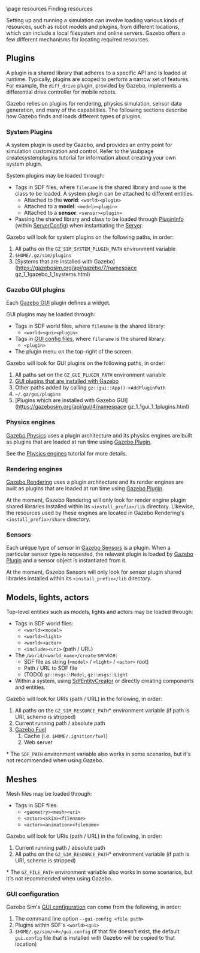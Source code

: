 \page resources Finding resources

Setting up and running a simulation can involve loading various kinds of
resources, such as robot models and plugins, from different locations, which
can include a local filesystem and online servers. Gazebo offers
a few different mechanisms for locating required resources.

## Plugins

A plugin is a shared library that adheres to a specific API and is loaded at
runtime. Typically, plugins are scoped to perform a narrow set of features.
For example, the `diff_drive` plugin, provided by Gazebo, implements
a differential drive controller for mobile robots.

Gazebo relies on plugins for rendering, physics simulation, sensor data
generation, and many of the capabilities. The following sections describe
how Gazebo finds and loads different types of plugins.

### System Plugins

A system plugin is used by Gazebo, and provides an entry point for
simulation customization and control. Refer to the \subpage createsystemplugins
tutorial for information about creating your own system plugin.

System plugins may be loaded through:

* Tags in SDF files, where `filename` is the shared library and
  `name` is the class to be loaded. A system plugin can be attached to
  different entities.
    * Attached to the **world**: `<world><plugin>`
    * Attached to a **model**: `<model><plugin>`
    * Attached to a **sensor**: `<sensor><plugin>`
* Passing the shared library and class to be loaded through
  [PluginInfo](https://gazebosim.org/api/gazebo/7/classignition_1_1gazebo_1_1ServerConfig_1_1PluginInfo.html)
  (within [ServerConfig](https://gazebosim.org/api/gazebo/7/classignition_1_1gazebo_1_1ServerConfig.html))
  when instantiating the
  [Server](https://gazebosim.org/api/gazebo/7/classignition_1_1gazebo_1_1Server.html#a084ef7616f5af42061a7aeded5651ab0).

Gazebo will look for system plugins on the following paths, in order:

1. All paths on the `GZ_SIM_SYSTEM_PLUGIN_PATH` environment variable
2. `$HOME/.gz/sim/plugins`
3. [Systems that are installed with Gazebo](https://gazebosim.org/api/gazebo/7/namespace gz_1_1gazebo_1_1systems.html)

### Gazebo GUI plugins

Each [Gazebo GUI](https://gazebosim.org/libs/rendering) plugin
defines a widget.

GUI plugins may be loaded through:

* Tags in SDF world files, where `filename` is the shared library:
    * `<world><gui><plugin>`
* Tags in [GUI config files](https://gazebosim.org/api/gui/4.2/config.html),
  where `filename` is the shared library:
    * `<plugin>`
* The plugin menu on the top-right of the screen.

Gazebo will look for GUI plugins on the following paths, in order:

1. All paths set on the `GZ_GUI_PLUGIN_PATH` environment variable
2. [GUI plugins that are installed with Gazebo](https://github.com/gazebosim/gz-sim/tree/main/src/gui/plugins)
3. Other paths added by calling `gz::gui::App()->AddPluginPath`
4. `~/.gz/gui/plugins`
5. [Plugins which are installed with Gazebo GUI](https://gazebosim.org/api/gui/4/namespace gz_1_1gui_1_1plugins.html)

### Physics engines

[Gazebo Physics](https://gazebosim.org/libs/physics)
uses a plugin architecture and its physics engines are
built as plugins that are loaded at run time using
[Gazebo Plugin](https://gazebosim.org/libs/plugin).

See the [Physics engines](physics.html)
tutorial for more details.

### Rendering engines

[Gazebo Rendering](https://gazebosim.org/libs/rendering)
uses a plugin architecture and its render engines are
built as plugins that are loaded at run time using
[Gazebo Plugin](https://gazebosim.org/libs/plugin).

At the moment, Gazebo Rendering will only look for render engine plugin
shared libraries installed within its `<install_prefix>/lib` directory.
Likewise, the resources used by these engines are located in Gazebo
Rendering's `<install_prefix>/share` directory.

### Sensors

Each unique type of sensor in
[Gazebo Sensors](https://gazebosim.org/libs/sensors) is a plugin. When
a particular sensor type is requested, the relevant plugin is loaded by
[Gazebo Plugin](https://gazebosim.org/libs/plugin) and a
sensor object is instantiated from it.

At the moment, Gazebo Sensors will only look for sensor plugin
shared libraries installed within its `<install_prefix>/lib` directory.

## Models, lights, actors

Top-level entities such as models, lights and actors may be loaded through:

* Tags in SDF world files:
    * `<world><model>`
    * `<world><light>`
    * `<world><actor>`
    * `<include><uri>` (path / URL)
* The `/world/<world_name>/create` service:
    * SDF file as string (`<model>` / `<light>` / `<actor>` root)
    * Path / URL to SDF file
    * (TODO) `gz::msgs::Model`, `gz::msgs::Light`
* Within a system, using
  [SdfEntityCreator](https://gazebosim.org/api/gazebo/7/classignition_1_1gazebo_1_1SdfEntityCreator.html)
  or directly creating components and entities.

Gazebo will look for URIs (path / URL) in the following, in order:

1. All paths on the `GZ_SIM_RESOURCE_PATH`\* environment variable (if
   path is URI, scheme is stripped)
2. Current running path / absolute path
3. [Gazebo Fuel](https://app.gazebosim.org/fuel/models)
    1. Cache (i.e. `$HOME/.ignition/fuel`)
    2. Web server

\* The `SDF_PATH` environment variable also works in some scenarios, but
  it's not recommended when using Gazebo.

## Meshes

Mesh files may be loaded through:

* Tags in SDF files:
    * `<geometry><mesh><uri>`
    * `<actor><skin><filename>`
    * `<actor><animation><filename>`

Gazebo will look for URIs (path / URL) in the following, in order:

1. Current running path / absolute path
2. All paths on the `GZ_SIM_RESOURCE_PATH`\* environment variable (if path
   is URI, scheme is stripped)

\* The `GZ_FILE_PATH` environment variable also works in some scenarios, but
  it's not recommended when using Gazebo.

### GUI configuration

Gazebo Sim's
[GUI configuration](https://gazebosim.org/api/gui/4.2/config.html)
can come from the following, in order:

1. The command line option `--gui-config <file path>`
2. Plugins within SDF's `<world><gui>`
3. `$HOME/.gz/sim/<#>/gui.config` (if that file doesn't
exist, the default `gui.config` file that is installed with Gazebo
will be copied to that location)

